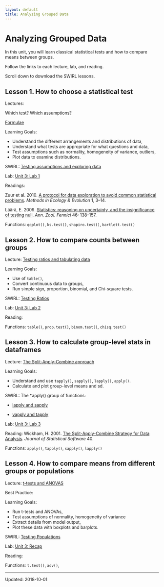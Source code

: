 ```yaml
---
layout: default
title: Analyzing Grouped Data
---
```


# Analyzing Grouped Data

In this unit, you will learn classical statistical tests and how to compare means between groups.

Follow the links to each lecture, lab, and reading.

Scroll down to download the SWIRL lessons.


## Lesson 1. How to choose a statistical test

Lectures: 

[Which test? Which assumptions?](../unit3/which-test.html)

[Formulae](../unit3/formulae.html)

Learning Goals:

 - Understand the different arrangements and distributions of data,
 - Understand what tests are appropriate for what questions and data,
 - Test assumptions such as normality, homogeneity of variance, outliers,
 - Plot data to examine distributions.

SWIRL: [Testing assumptions and exploring data](../unit3/swirl/Testing_Assumptions_and_Exploring_Data.html)

Lab: [Unit 3: Lab 1](../unit3/labs.html)

Readings: 

Zuur et al. 2010. [A protocol for data exploration to avoid common statistical problems](https://www.dair.nl/wp-content/uploads/2017/03/Zuur_et_al-2010-Methods_in_Ecology_and_Evolution.pdf). *Methods in Ecology & Evolution* 1, 3–14.

Läärä, E. 2009. [Statistics: reasoning on uncertainty, and the insignificance of testing null](http://www.sekj.org/PDF/anz46-free/anz46-138.pdf). *Ann. Zool. Fennici* 46: 138–157. 

Functions: `qqplot()`, `ks.test()`, `shapiro.test()`, `bartlett.test()`


## Lesson 2. How to compare counts between groups

Lecture: [Testing ratios and tabulating data](../unit3/testing-ratios.html)

Learning Goals:

 - Use of `table()`,
 - Convert continuous data to groups,
 - Run simple sign, proportion, binomial, and Chi-square tests.

SWIRL: [Testing Ratios](../unit3/swirl/testing-ratios.html)

Lab: [Unit 3: Lab 2](../unit3/labs.html)

Reading:

Functions: `table()`, `prop.test()`, `binom.test()`, `chisq.test()`

## Lesson 3. How to calculate group-level stats in dataframes

Lecture: [The Split-Apply-Combine approach](../unit3/split-apply-combine.html)

Learning Goals:

 - Understand and use `tapply()`, `sapply()`, `lapply()`, `apply()`.
 - Calculate and plot group-level means and sd.

SWIRL: The *apply() group of functions:

 - [lapply and sapply](../unit3/swirl/lapply_and_sapply.html)
 
 - [vapply and tapply](../unit3/swirl/vapply_and_tapply.html)

Lab: [Unit 3: Lab 3](../unit3/labs.html)

Reading: Wickham, H. 2001. [The Split-Apply-Combine Strategy for Data Analysis](https://www.jstatsoft.org/article/view/v040i01/v40i01.pdf). *Journal of Statistical Software* 40. 

Functions: `apply()`, `tapply()`, `sapply()`, `lapply()`


## Lesson 4. How to compare means from different groups or populations

Lecture: [t-tests and ANOVAS](../unit3/testing-populations.html)

Best Practice:

Learning Goals:

 - Run t-tests and ANOVAs,
 - Test assumptions of normality, homogeneity of variance
 - Extract details from model output,
 - Plot these data with boxplots and barplots.

SWIRL: [Testing Populations](../unit3/swirl/testing-populations.html)

Lab: [Unit 3: Recap](../unit3/labs.html)

Reading:

Functions: `t.test()`, `aov()`,

 - - -
 
 Updated: 2018-10-01
 
